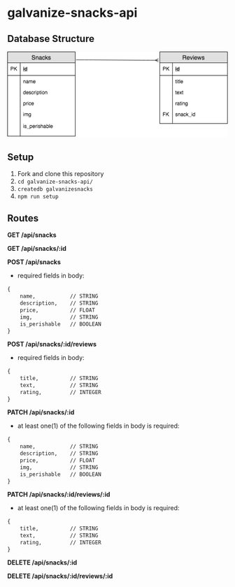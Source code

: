 # galvanize-snacks-api

## Database Structure

![](./images/Snacks-ERD.png)

## Setup
1. Fork and clone this repository
1. `cd galvanize-snacks-api/`
1. `createdb galvanizesnacks`
1. `npm run setup`

## Routes

**GET /api/snacks**

**GET /api/snacks/:id**

**POST /api/snacks**
- required fields in body:
```
{
    name,           // STRING
    description,    // STRING
    price,          // FLOAT
    img,            // STRING
    is_perishable   // BOOLEAN
}
```

**POST /api/snacks/:id/reviews**
- required fields in body:
```
{
	title,          // STRING
    text,           // STRING
    rating,         // INTEGER
}
```

**PATCH /api/snacks/:id**
- at least one(1) of the following fields in body is required:
```
{
    name,           // STRING
    description,    // STRING
    price,          // FLOAT
    img,            // STRING
    is_perishable   // BOOLEAN
}
```

**PATCH /api/snacks/:id/reviews/:id**
- at least one(1) of the following fields in body is required:
```
{
	title,          // STRING
    text,           // STRING
    rating,         // INTEGER
}
```

**DELETE /api/snacks/:id**

**DELETE /api/snacks/:id/reviews/:id**
